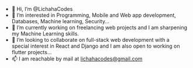- 👋 Hi, I’m @LichahaCodes
- 👀 I’m interested in Programming, Mobile and Web app development, Databases, Machine learning, Security... 
- 🌱 I’m currently working on freelancing web projects and I am sharpening my Machine Learning skills.
- 💞️ I’m looking to collaborate on full-stack web development with a special interest in React and Django and I am also open to working on flutter projects...
- 📫 I am reachable by mail at lichahacodes@gmail.com

<!---
LichahaCodes/LichahaCodes is a ✨ special ✨ repository because its `README.md` (this file) appears on your GitHub profile.
You can click the Preview link to take a look at your changes.
--->
